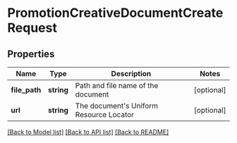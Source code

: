 # PromotionCreativeDocumentCreateRequest

## Properties
Name | Type | Description | Notes
------------ | ------------- | ------------- | -------------
**file_path** | **string** | Path and file name of the document | [optional] 
**url** | **string** | The document&#39;s Uniform Resource Locator | [optional] 

[[Back to Model list]](../README.md#documentation-for-models) [[Back to API list]](../README.md#documentation-for-api-endpoints) [[Back to README]](../README.md)


